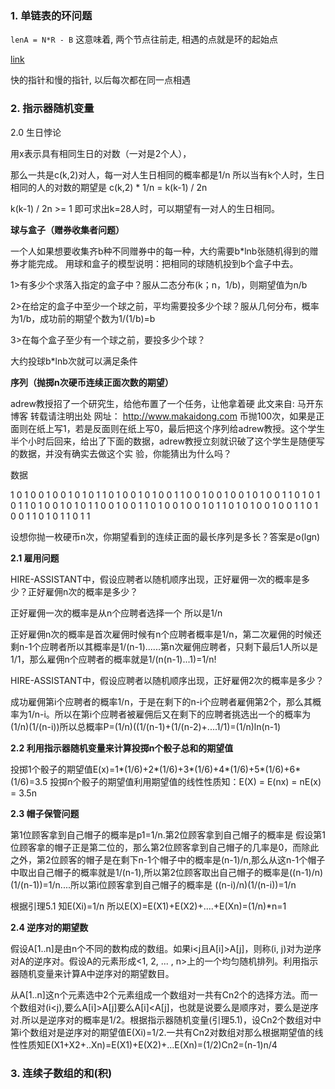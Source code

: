 ### 1. 单链表的环问题

`lenA = N*R - B` 这意味着, 两个节点往前走, 相遇的点就是环的起始点

[link](http://www.cnblogs.com/xudong-bupt/p/3667729.html)

快的指针和慢的指针, 以后每次都在同一点相遇

### 2. 指示器随机变量

2.0 生日悖论

用x表示具有相同生日的对数（一对是2个人），

那么一共是c(k,2)对人，每一对人生日相同的概率都是1/n
所以当有k个人时，生日相同的人的对数的期望是 c(k,2) * 1/n   =  k(k-1) / 2n

k(k-1) / 2n  >= 1    即可求出k=28人时，可以期望有一对人的生日相同。


**球与盒子（赠券收集者问题）**

一个人如果想要收集齐b种不同赠券中的每一种，大约需要b*lnb张随机得到的赠券才能完成。
用球和盒子的模型说明：把相同的球随机投到b个盒子中去。
  
1>有多少个求落入指定的盒子中？服从二态分布(k；n，1/b)，则期望值为n/b

2>在给定的盒子中至少一个球之前，平均需要投多少个球？服从几何分布，概率为1/b，成功前的期望个数为1/(1/b)=b

3>在每个盒子至少有一个球之前，要投多少个球？

大约投球b*lnb次就可以满足条件

**序列（抛掷n次硬币连续正面次数的期望）**

adrew教授招了一个研究生，给他布置了一个任务，让他拿着硬
此文来自: 马开东博客 转载请注明出处 网址： http://www.makaidong.com
币抛100次，如果是正面则在纸上写1，若是反面则在纸上写0，最后把这个序列给adrew教授。这个学生半个小时后回来，给出了下面的数据，adrew教授立刻就识破了这个学生是随便写的数据，并没有确实去做这个实 验，你能猜出为什么吗？

数据

1 0 1 0 0 1 0 0 1 0 1 0 1 1 0 1 0 0 1 0 1 0 0 1 1 0 0 1 0 0 1 0 0 1 0 1 0 0 1 1 0 1 0 1 0 1 1 0 1 0 0 1 0 1 0 1 1 0 0 1 0 0 1 1 0 1 0 0 1 0 0 1 0 1 1 0 1 0 1 0 0 1 0 0 1 1 0 1 0 0 1 1 0 1 0 1 1 0 1 1 


设想你抛一枚硬币n次，你期望看到的连续正面的最长序列是多长？答案是o(lgn)


**2.1 雇用问题**

HIRE-ASSISTANT中，假设应聘者以随机顺序出现，正好雇佣一次的概率是多少？正好雇佣n次的概率是多少？

正好雇佣一次的概率是从n个应聘者选择一个 所以是1/n

正好雇佣n次的概率是首次雇佣时候有n个应聘者概率是1/n，第二次雇佣的时候还剩n-1个应聘者所以其概率是1/(n-1)......第n次雇佣应聘者，只剩下最后1人所以是1/1，那么雇佣n个应聘者的概率就是1/(n(n-1)...1)=1/n!

HIRE-ASSISTANT中，假设应聘者以随机顺序出现，正好雇佣2次的概率是多少？

成功雇佣第i个应聘者的概率1/n，于是在剩下的n-i个应聘者雇佣第2个，那么其概率为1/n-i。所以在第i个应聘者被雇佣后又在剩下的应聘者挑选出一个的概率为(1/n)(1/(n-i))所以总概率P=(1/n)((1/(n-1)+(1/(n-2)+....1/1)=(1/n)ln(n-1)

**2.2 利用指示器随机变量来计算投掷n个骰子总和的期望值**

投掷1个骰子的期望值E(x)=1*(1/6)+2*(1/6)+3*(1/6)+4*(1/6)+5*(1/6)+6*(1/6)=3.5
投掷n个骰子的期望值利用期望值的线性性质知：E(X) = E(nx) = nE(x) = 3.5n

**2.3 帽子保管问题**

第1位顾客拿到自己帽子的概率是p1=1/n.第2位顾客拿到自己帽子的概率是 假设第1位顾客拿的帽子正是第二位的，那么第2位顾客拿到自己帽子的几率是0，而除此之外，第2位顾客的帽子是在剩下n-1个帽子中的概率是(n-1)/n,那么从这n-1个帽子中取出自己帽子的概率就是1/(n-1),所以第2位顾客取出自己帽子的概率是((n-1)/n)(1/(n-1))=1/n....所以第i位顾客拿到自己帽子的概率是
((n-i)/n)(1/(n-i))=1/n

根据引理5.1 知E(Xi)=1/n  所以E(X)=E(X1)+E(X2)+....+E(Xn)=(1/n)*n=1

**2.4 逆序对的期望数**

假设A[1..n]是由n个不同的数构成的数组。如果i<j且A[i]>A[j]，则称(i, j)对为逆序对A的逆序对。假设A的元素形成<1, 2, ... , n>上的一个均匀随机排列。利用指示器随机变量来计算A中逆序对的期望数目。

从A[1..n]这n个元素选中2个元素组成一个数组对一共有Cn2个的选择方法。而一个数组对(i<j),要么A[i]>A[j]要么A[i]<A[j]，也就是说要么是顺序对，要么是逆序对.所以是逆序对的概率是1/2。根据指示器随机变量(引理5.1)，设Cn2个数组对中第i个数组对是逆序对的期望值E(Xi)=1/2.一共有Cn2对数组对那么根据期望值的线性性质知E(X1+X2+..Xn)=E(X1)+E(X2)+...E(Xn)=(1/2)Cn2=(n-1)n/4




### 3. 连续子数组的和(积)
